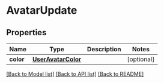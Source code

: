 # AvatarUpdate

## Properties
Name | Type | Description | Notes
------------ | ------------- | ------------- | -------------
**color** | [**UserAvatarColor**](UserAvatarColor.md) |  | [optional] 

[[Back to Model list]](../README.md#documentation-for-models) [[Back to API list]](../README.md#documentation-for-api-endpoints) [[Back to README]](../README.md)


